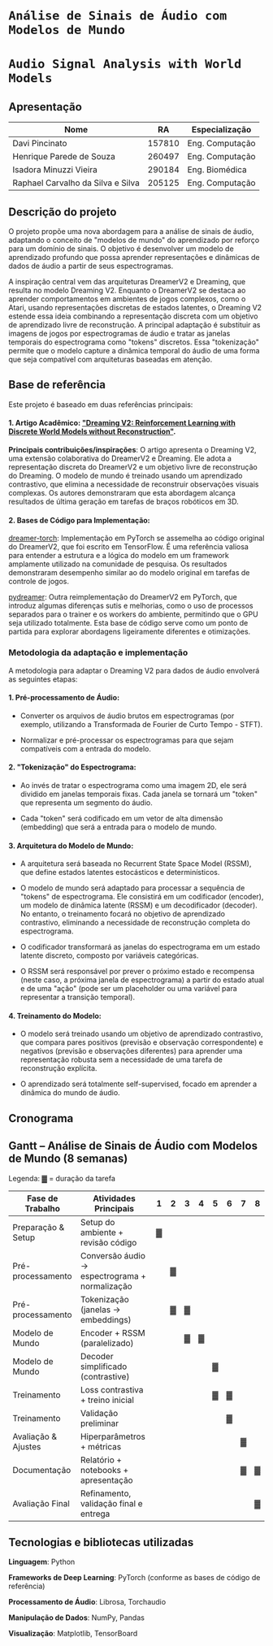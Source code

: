 # `Análise de Sinais de Áudio com Modelos de Mundo`
# `Audio Signal Analysis with World Models`

## Apresentação

|Nome  | RA | Especialização|
|--|--|--|
| Davi Pincinato  | 157810  | Eng. Computação |
| Henrique Parede de Souza  | 260497  | Eng. Computação|
| Isadora Minuzzi Vieira  | 290184  | Eng. Biomédica|
| Raphael Carvalho da Silva e Silva  | 205125  | Eng. Computação |



## Descrição do projeto
O projeto propõe uma nova abordagem para a análise de sinais de áudio, adaptando o conceito de "modelos de mundo" do aprendizado por reforço para um domínio de sinais. O objetivo é desenvolver um modelo de aprendizado profundo que possa aprender representações e dinâmicas de dados de áudio a partir de seus espectrogramas.

A inspiração central vem das arquiteturas DreamerV2 e Dreaming, que resulta no modelo Dreaming V2. Enquanto o DreamerV2 se destaca ao aprender comportamentos em ambientes de jogos complexos, como o Atari, usando representações discretas de estados latentes, o Dreaming V2 estende essa ideia combinando a representação discreta com um objetivo de aprendizado livre de reconstrução. A principal adaptação é substituir as imagens de jogos por espectrogramas de áudio e tratar as janelas temporais do espectrograma como "tokens" discretos. Essa "tokenização" permite que o modelo capture a dinâmica temporal do áudio de uma forma que seja compatível com arquiteturas baseadas em atenção.

## Base de referência
Este projeto é baseado em duas referências principais:

#### 1. Artigo Acadêmico: ["Dreaming V2: Reinforcement Learning with Discrete World Models without Reconstruction"](https://arxiv.org/pdf/2203.00494).

**Principais contribuições/inspirações**: O artigo apresenta o Dreaming V2, uma extensão colaborativa do DreamerV2 e Dreaming. Ele adota a representação discreta do DreamerV2 e um objetivo livre de reconstrução do Dreaming. O modelo de mundo é treinado usando um aprendizado contrastivo, que elimina a necessidade de reconstruir observações visuais complexas. Os autores demonstraram que esta abordagem alcança resultados de última geração em tarefas de braços robóticos em 3D.

#### 2. Bases de Código para Implementação:
[dreamer-torch](https://github.com/jsikyoon/dreamer-torch): Implementação em PyTorch se assemelha ao código original do DreamerV2, que foi escrito em TensorFlow. É uma referência valiosa para entender a estrutura e a lógica do modelo em um framework amplamente utilizado na comunidade de pesquisa. Os resultados demonstraram desempenho similar ao do modelo original em tarefas de controle de jogos.

[pydreamer](https://github.com/jurgisp/pydreamer): Outra reimplementação do DreamerV2 em PyTorch, que introduz algumas diferenças sutis e melhorias, como o uso de processos separados para o trainer e os workers do ambiente, permitindo que o GPU seja utilizado totalmente. Esta base de código serve como um ponto de partida para explorar abordagens ligeiramente diferentes e otimizações.

### Metodologia da adaptação e implementação
A metodologia para adaptar o Dreaming V2 para dados de áudio envolverá as seguintes etapas:

#### 1. Pré-processamento de Áudio:

- Converter os arquivos de áudio brutos em espectrogramas (por exemplo, utilizando a Transformada de Fourier de Curto Tempo - STFT).

- Normalizar e pré-processar os espectrogramas para que sejam compatíveis com a entrada do modelo.

#### 2. "Tokenização" do Espectrograma:

- Ao invés de tratar o espectrograma como uma imagem 2D, ele será dividido em janelas temporais fixas. Cada janela se tornará um "token" que representa um segmento do áudio.

- Cada "token" será codificado em um vetor de alta dimensão (embedding) que será a entrada para o modelo de mundo.

#### 3. Arquitetura do Modelo de Mundo:

- A arquitetura será baseada no Recurrent State Space Model (RSSM), que define estados latentes estocásticos e determinísticos.

- O modelo de mundo será adaptado para processar a sequência de "tokens" de espectrograma. Ele consistirá em um codificador (encoder), um modelo de dinâmica latente (RSSM) e um decodificador (decoder). No entanto, o treinamento focará no objetivo de aprendizado contrastivo, eliminando a necessidade de reconstrução completa do espectrograma.

- O codificador transformará as janelas do espectrograma em um estado latente discreto, composto por variáveis categóricas.

- O RSSM será responsável por prever o próximo estado e recompensa (neste caso, a próxima janela de espectrograma) a partir do estado atual e de uma "ação" (pode ser um placeholder ou uma variável para representar a transição temporal).

#### 4. Treinamento do Modelo:

- O modelo será treinado usando um objetivo de aprendizado contrastivo, que compara pares positivos (previsão e observação correspondente) e negativos (previsão e observações diferentes) para aprender uma representação robusta sem a necessidade de uma tarefa de reconstrução explícita.

- O aprendizado será totalmente self-supervised, focado em aprender a dinâmica do mundo de áudio.

## Cronograma

## Gantt – Análise de Sinais de Áudio com Modelos de Mundo (8 semanas)

Legenda: ▓ = duração da tarefa

| Fase de Trabalho       | Atividades Principais                           | 1 | 2 | 3 | 4 | 5 | 6 | 7 | 8 |
|------------------------|-------------------------------------------------|---|---|---|---|---|---|---|---|
| Preparação & Setup     | Setup do ambiente + revisão código              | ▓ |   |   |   |   |   |   |   |
| Pré-processamento      | Conversão áudio → espectrograma + normalização  |   | ▓ |   |   |   |   |   |   |
| Pré-processamento      | Tokenização (janelas → embeddings)              |   | ▓ | ▓ |   |   |   |   |   |
| Modelo de Mundo        | Encoder + RSSM (paralelizado)                   |   |   | ▓ | ▓ |   |   |   |   |
| Modelo de Mundo        | Decoder simplificado (contrastive)              |   |   |   |   | ▓ |   |   |   |
| Treinamento            | Loss contrastiva + treino inicial               |   |   |   |   | ▓ | ▓ |   |   |
| Treinamento            | Validação preliminar                            |   |   |   |   |   | ▓ |   |   |
| Avaliação & Ajustes    | Hiperparâmetros + métricas                      |   |   |   |   |   |   | ▓ |   |
| Documentação           | Relatório + notebooks + apresentação            |   |   |   |   |   |   | ▓ | ▓ |
| Avaliação Final        | Refinamento, validação final e entrega          |   |   |   |   |   |   |   | ▓ |


## Tecnologias e bibliotecas utilizadas
**Linguagem**: Python

**Frameworks de Deep Learning**: PyTorch (conforme as bases de código de referência)

**Processamento de Áudio**: Librosa, Torchaudio

**Manipulação de Dados**: NumPy, Pandas

**Visualização**: Matplotlib, TensorBoard
